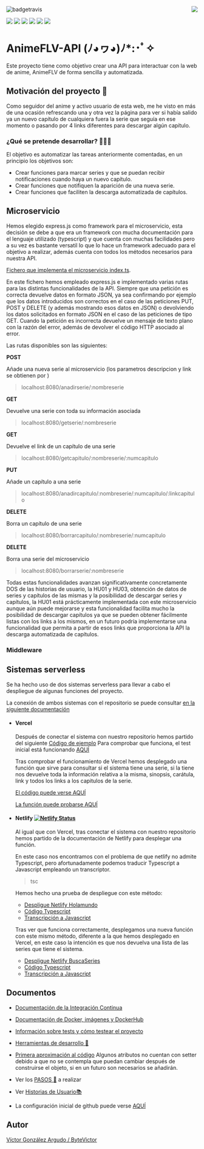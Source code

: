 ![badgetravis](https://img.shields.io/travis/com/bytevictor/animeflv-api?label=Travis&style=for-the-badge) <img align="right" src="https://img.shields.io/circleci/build/github/bytevictor/AnimeFLV-API?label=CircleCI&style=for-the-badge">

![](https://img.shields.io/github/milestones/progress-percent/bytevictor/animeflv-api/1?style=flat-square) ![](https://img.shields.io/github/milestones/progress-percent/bytevictor/animeflv-api/2?style=flat-square) ![](https://img.shields.io/github/milestones/progress-percent/bytevictor/animeflv-api/3?style=flat-square) ![](https://img.shields.io/github/milestones/progress-percent/bytevictor/animeflv-api/4?style=flat-square) ![](https://img.shields.io/github/milestones/progress-percent/bytevictor/animeflv-api/5?style=flat-square) ![](https://img.shields.io/github/milestones/progress-percent/bytevictor/animeflv-api/6?style=flat-square)

# AnimeFLV-API              	(ﾉ◕ヮ◕)ﾉ*:･ﾟ✧

Este proyecto tiene como objetivo crear una API para interactuar con la web de anime, AnimeFLV de forma sencilla y automatizada.

## Motivación del proyecto 🦾

Como seguidor del anime y activo usuario de esta web, me he visto en más de una ocasión refrescando una y otra vez la página para ver si había salido ya un nuevo capítulo de cualquiera fuera la serie que seguía en ese momento o pasando por 4 links diferentes para descargar algún capítulo.
### ¿Qué se pretende desarrollar? 👨🏻‍💻
El objetivo es automatizar las tareas anteriormente comentadas, en un principio los objetivos son:

 - Crear funciones para marcar series y que se puedan recibir notificaciones cuando haya un nuevo capítulo.
 - Crear funciones que notifiquen la aparición de una nueva serie.
 - Crear funciones que faciliten la descarga automatizada de capítulos.

## Microservicio

Hemos elegido express.js como framework para el microservicio, esta decisión se debe a que era un framework con mucha documentación para el lenguaje utilizado (typescript) y que cuenta con muchas facilidades pero a su vez es bastante versatil lo que lo hace un framework adecuado para el objetivo a realizar, además cuenta con todos los métodos necesarios para nuestra API.

[Fichero que implementa el microservicio index.ts](https://github.com/bytevictor/AnimeFLV-API/blob/master/src/index.ts).

En este fichero hemos empleado express.js e implementado varias rutas para las distintas funcionalidades de la API.
Siempre que una petición es correcta devuelve datos en formato JSON, ya sea confirmando por ejemplo que los datos introducidos son correctos en el caso de las peticiones PUT, POST y DELETE (y además mostrando esos datos en JSON) o devolviendo los datos solicitados en formato JSON en el caso de las peticiones de tipo GET.
Cuando la petición es incorrecta devuelve un mensaje de texto plano con la razón del error, además de devolver el código HTTP asociado al error. 

Las rutas disponibles son las siguientes:

**POST**

Añade una nueva serie al microservicio (los parametros descripcion y link se obtienen por )
> localhost:8080/anadirserie/:nombreserie

**GET** 

Devuelve una serie con toda su información asociada

> localhost:8080/getserie/:nombreserie

**GET**

Devuelve el link de un capítulo de una serie

> localhost:8080/getcapitulo/:nombreserie/:numcapitulo

**PUT**

Añade un capítulo a una serie 

> localhost:8080/anadircapitulo/:nombreserie/:numcapitulo/:linkcapitulo

**DELETE**

Borra un capítulo de una serie

> localhost:8080/borrarcapitulo/:nombreserie/:numcapitulo

**DELETE**

Borra una serie del microservicio

> localhost:8080/borrarserie/:nombreserie

Todas estas funcionalidades avanzan significativamente concretamente DOS de las historias de usuario, la HU01 y HU03, obtención de datos de series y capítulos de las mismas y la posibilidad de descargar series y capítulos, la HU01 está prácticamente implementada con este microservicio aunque aún puede mejorarse y esta funcionalidad facilita mucho la posibilidad de descargar capítulos ya que se pueden obtener fácilmente listas con los links a los mismos, en un futuro podría implementarse una funcionalidad que permita a partir de esos links que proporciona la API la descarga automatizada de capítulos.

### Middleware

## Sistemas serverless

Se ha hecho uso de dos sistemas serverless para llevar a cabo el despliegue de algunas funciones del proyecto.

La conexión de ambos sistemas con el repositorio se puede consultar [en la siguiente documentación](https://github.com/bytevictor/AnimeFLV-API/blob/master/docs/sistemas_serverless/README.md)

- #### Vercel

    Después de conectar el sistema con nuestro repositorio hemos partido del siguiente [Código de ejemplo](https://vercel.com/docs/serverless-functions/supported-languages#using-typescript)
    Para comprobar que funciona, el test inicial está funcionando [AQUÍ](https://anime-flv-api.bytevictor.vercel.app/api/hola)

    Tras comprobar el funcionamiento de Vercel hemos desplegado una función que sirve para consultar si el sistema tiene una serie, si la tiene nos devuelve toda la información relativa a la misma, sinopsis, carátula, link y todos los links a los capitulos de la serie.

    [El código puede verse AQUÍ](https://github.com/bytevictor/AnimeFLV-API/blob/master/src/api/consultor.ts)

    [La función puede probarse AQUÍ](https://anime-flv-api.vercel.app/api/consultor?serie=Boku%20no%20Hero%20Academia)

- #### Netlify [![Netlify Status](https://api.netlify.com/api/v1/badges/01287280-7d0a-4910-9251-ebfbf2e92936/deploy-status)](https://app.netlify.com/sites/animeflv-api/deploys)

    Al igual que con Vercel, tras conectar el sistema con nuestro repositorio hemos partido de la documentación de Netlify para desplegar una función.

    En este caso nos encontramos con el problema de que netlify no admite Typescript, pero afortunadamente podemos traducir Typescript a Javascript empleando un transcriptor.
    > tsc 
    
    Hemos hecho una prueba de despliegue con este método:

    - [Despligue Netlify Holamundo](https://animeflv-api.netlify.app/.netlify/functions/holatype?msg=Saludo%20al%20mundo)
    - [Código Typescript](https://github.com/bytevictor/AnimeFLV-API/blob/master/functions/holatype.ts)
    - [Transcripción a Javascript](https://github.com/bytevictor/AnimeFLV-API/blob/master/functions/holatype.js)

    Tras ver que funciona correctamente, desplegamos una nueva función con este mismo método, diferente a la que hemos desplegado en Vercel, en este caso la intención es que nos devuelva una lista de las series que tiene el sistema.

    - [Despligue Netlify BuscaSeries](https://animeflv-api.netlify.app/.netlify/functions/buscaseries)
    - [Código Typescript](https://github.com/bytevictor/AnimeFLV-API/blob/master/functions/buscaseries.ts)
    - [Transcripción a Javascript](https://github.com/bytevictor/AnimeFLV-API/blob/master/functions/buscaseries.js)

## Documentos

- [Documentación de la Integración Continua](https://github.com/ByteVictor/AnimeFLV-API/blob/master/docs/integracioncontinua/ci.md)

- [Documentación de Docker, imágenes y DockerHub](https://github.com/ByteVictor/AnimeFLV-API/blob/master/docs/doc_docker/docker.md)

- [Información sobre tests y cómo testear el proyecto](https://github.com/bytevictor/AnimeFLV-API/blob/master/docs/tests/tests.md)

- [Herramientas de desarrollo 🧰](https://github.com/bytevictor/AnimeFLV-API/blob/master/docs/herramientas/herramientas.md)

- [Primera aproximación al código](https://github.com/ByteVictor/AnimeFLV-API/blob/master/src/serie.ts)
Algunos atributos no cuentan con setter debido a que no se contempla que puedan cambiar después de construirse el objeto, si en un futuro son necesarios se añadirán.

- Ver los [PASOS 🦶](https://github.com/ByteVictor/AnimeFLV-API/blob/master/docs/pasos/pasos.md) a realizar 

- Ver [Historias de Usuario📚](https://github.com/ByteVictor/AnimeFLV-API/blob/master/docs/historias_usuario/historiasdeusuario.md )

- La configuración inicial de github puede verse [AQUÍ](https://github.com/ByteVictor/AnimeFLV-API/blob/master/docs/configuracion_inicial/configuracion_inicial.md)

## Autor
[Víctor González Argudo / ByteVictor](https://github.com/ByteVictor) 